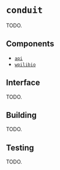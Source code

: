 # `conduit`

TODO.

## Components

* [`api`](/conduit/api)
* [`wpilibio`](/conduit/wpilibio)

## Interface

TODO.

## Building

TODO.

## Testing

TODO.